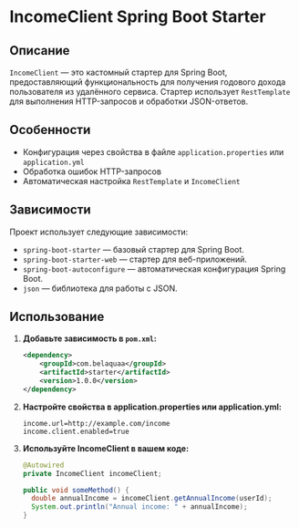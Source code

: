 # IncomeClient Spring Boot Starter

## Описание

`IncomeClient` — это кастомный стартер для Spring Boot, предоставляющий функциональность для получения годового дохода пользователя из удалённого сервиса. Стартер использует `RestTemplate` для выполнения HTTP-запросов и обработки JSON-ответов.

## Особенности

- Конфигурация через свойства в файле `application.properties` или `application.yml`
- Обработка ошибок HTTP-запросов
- Автоматическая настройка `RestTemplate` и `IncomeClient`

## Зависимости

Проект использует следующие зависимости:

- `spring-boot-starter` — базовый стартер для Spring Boot.
- `spring-boot-starter-web` — стартер для веб-приложений.
- `spring-boot-autoconfigure` — автоматическая конфигурация Spring Boot.
- `json` — библиотека для работы с JSON.

## Использование

1. **Добавьте зависимость в `pom.xml`:**

   ```xml
   <dependency>
       <groupId>com.belaquaa</groupId>
       <artifactId>starter</artifactId>
       <version>1.0.0</version>
   </dependency>

2. **Настройте свойства в application.properties или application.yml:**
   ```
   income.url=http://example.com/income
   income.client.enabled=true
   ```

4. **Используйте IncomeClient в вашем коде:**
   ```java
   @Autowired
   private IncomeClient incomeClient;

   public void someMethod() {
     double annualIncome = incomeClient.getAnnualIncome(userId);
     System.out.println("Annual income: " + annualIncome);
   }
   ```
